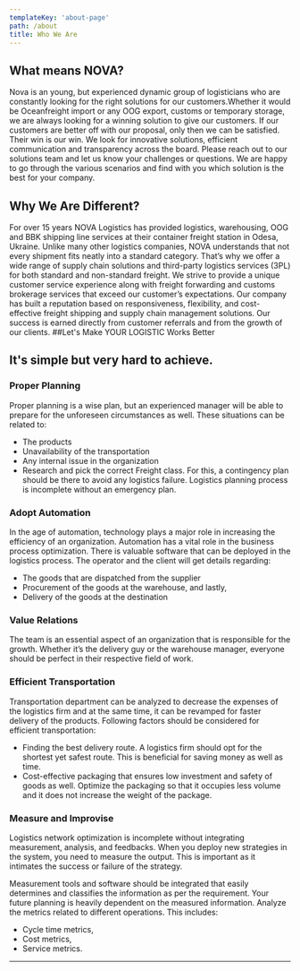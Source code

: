 ```yaml
---
templateKey: 'about-page'
path: /about
title: Who We Are
---
```

## What means NOVA?
Nova is an young, but experienced dynamic group of logisticians who are constantly looking for the right solutions for our customers. ​Whether it would be Oceanfreight import or any OOG export, customs or temporary storage, we are always looking for a winning solution to give our customers. If our customers are better off with our proposal, only then we can be satisfied. Their win is our win.
We look for innovative solutions, efficient communication and transparency across the board. Please reach out to our solutions team and let us know your challenges or questions. We are happy to go through the various scenarios and find with you which solution is the best for your company.
## Why We Are Different?
For over 15 years NOVA Logistics has provided logistics, warehousing, OOG and BBK shipping line services at their container freight station in Odesa, Ukraine.
Unlike many other logistics companies, NOVA understands that not every shipment fits neatly into a standard category.
That’s why we offer a wide range of supply chain solutions and third-party logistics services (3PL) for both standard and non-standard freight.
We strive to provide a unique customer service experience along with freight forwarding and customs brokerage services that exceed our customer’s expectations.
Our company has built a reputation based on responsiveness, flexibility, and cost-effective freight shipping and supply chain management solutions. Our success is earned directly from customer referrals and from the growth of our clients.
##Let's Make YOUR LOGISTIC Works Better
## It's simple but very hard to achieve.
### Proper Planning
Proper planning is a wise plan, but an experienced manager will be able to prepare for the unforeseen circumstances as well. These situations can be related to:
* The products
* Unavailability of the transportation
* Any internal issue in the organization
* Research and pick the correct Freight class. 
For this, a contingency plan should be there to avoid any logistics failure. Logistics planning process is incomplete without an emergency plan.
### Adopt Automation
In the age of automation, technology plays a major role in increasing the efficiency of an organization. Automation has a vital role in the business process optimization. There is valuable software that can be deployed in the logistics process.
The operator and the client will get details regarding:
* The goods that are dispatched from the supplier
* Procurement of the goods at the warehouse, and lastly,
* Delivery of the goods at the destination
### Value Relations
The team is an essential aspect of an organization that is responsible for the growth. Whether it’s the delivery guy or the warehouse manager, everyone should be perfect in their respective field of work.
### Efficient Transportation
Transportation department can be analyzed to decrease the expenses of the logistics firm and at the same time, it can be revamped for faster delivery of the products. Following factors should be considered for efficient transportation:
* Finding the best delivery route. A logistics firm should opt for the shortest yet safest route. This is beneficial for saving money as well as time.
* Cost-effective packaging that ensures low investment and safety of goods as well. Optimize the packaging so that it occupies less volume and it does not increase the weight of the package.
### Measure and Improvise
Logistics network optimization is incomplete without integrating measurement, analysis, and feedbacks. When you deploy new strategies in the system, you need to measure the output. This is important as it intimates the success or failure of the strategy.

Measurement tools and software should be integrated that easily determines and classifies the information as per the requirement. Your future planning is heavily dependent on the measured information. Analyze the metrics related to different operations. This includes:
* Cycle time metrics,
* Cost metrics,
* Service metrics.
---


